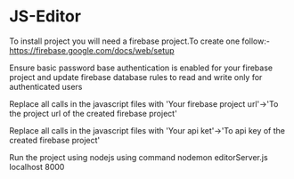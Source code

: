 # JS-Editor

To install project you will need a firebase project.To create one follow:-https://firebase.google.com/docs/web/setup

Ensure basic password base authentication is enabled for your firebase project and update firebase  database rules to read and write only for authenticated users

Replace all calls  in the javascript files with 'Your firebase project url'->'To the project url of the created firebase project'

Replace all calls  in the javascript files with 'Your api ket'->'To api key of the created firebase project'

Run the project using nodejs using command nodemon editorServer.js localhost 8000
